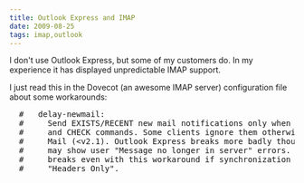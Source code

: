 ```yaml
---
title: Outlook Express and IMAP
date: 2009-08-25
tags: imap,outlook
---
```

I don't use Outlook Express, but some of my customers do. In my experience it has displayed unpredictable IMAP support.

I just read this in the Dovecot (an awesome IMAP server) configuration file about some workarounds:

<pre class="sh_sh">
  #   delay-newmail:
  #     Send EXISTS/RECENT new mail notifications only when replying to NOOP
  #     and CHECK commands. Some clients ignore them otherwise, for example OSX
  #     Mail (&lt;v2.1). Outlook Express breaks more badly though, without this it
  #     may show user "Message no longer in server" errors. Note that OE6 still
  #     breaks even with this workaround if synchronization is set to
  #     "Headers Only".
</pre>

